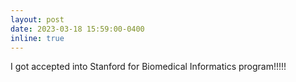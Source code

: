 ```yaml
---
layout: post
date: 2023-03-18 15:59:00-0400
inline: true
---
```

I got accepted into Stanford for Biomedical Informatics program!!!!! 
